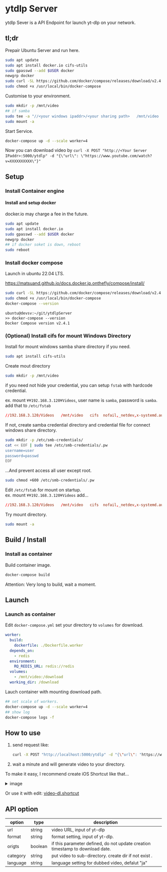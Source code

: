 # ytdlp Server

ytdlp Sever is a API Endpoint for launch yt-dlp on your network.

## tl;dr

Prepair Ubuntu Server and run here.

```sh
sudo apt update
sudo apt install docker.io cifs-utils
sudo gpasswd --add $USER docker
newgrp docker
sudo curl -SL https://github.com/docker/compose/releases/download/v2.4.1/docker-compose-linux-x86_64 -o /usr/local/bin/docker-compose
sudo chmod +x /usr/local/bin/docker-compose
```

Customise to your environment.

```sh
sudo mkdir -p /mnt/video
## if samba
sudo tee -a "//<your windows ipaddr>/<your sharing path>   /mnt/video   cifs  nofail,_netdev,x-systemd.automount,user=<your username>,password=<your password>,file_mode=0666,dir_mode=0777  0  0" /etc/fstab
sudo mount -a
```

Start Service.

```sh
docker-compose up -d --scale worker=4
```

Now you can download video by `curl -X POST "http://<Your Server IPaddr>:5000/ytdlp" -d "{\"url\": \"https://www.youtube.com/watch?v=XXXXXXXXXX\"}"`

## Setup

### Install Container engine

#### Install and setup docker

docker.io may charge a fee in the future.

```sh
sudo apt update
sudo apt install docker.io
sudo gpasswd --add $USER docker
newgrp docker
## if docker soket is down, reboot
sudo reboot
```

### Install docker compose

Launch in ubuntu 22.04 LTS.

https://matsuand.github.io/docs.docker.jp.onthefly/compose/install/

```sh
sudo curl -SL https://github.com/docker/compose/releases/download/v2.4.1/docker-compose-linux-x86_64 -o /usr/local/bin/docker-compose
sudo chmod +x /usr/local/bin/docker-compose
docker-compose --version
```

```log
ubuntu@devsv:~/git/ytdlpServer
>> docker-compose --version
Docker Compose version v2.4.1
```

### (Optional) Install cifs for mount Windows Directory

Install for mount windows samba share directory if you need.

```sh
sudo apt install cifs-utils
```

Create mout directory

```sh
sudo mkdir -p /mnt/video
```

if you need not hide your credential, you can setup `fstab` with hardcode credential.

ex. mount `¥¥192.168.3.120¥Videos`, user name is `samba`, password is `samba`. add that to `/etc/fstab`

```conf
//192.168.3.120/Videos   /mnt/video   cifs  nofail,_netdev,x-systemd.automount,user=samba,password=samba,file_mode=0666,dir_mode=0777  0  0
```

If not, create samba credential directory and credential file for connect windows share directory.

```sh
sudo mkdir -p /etc/smb-credentials/
cat << EOF | sudo tee /etc/smb-credentials/.pw
username=user
password=passwd
EOF
```

...And prevent access all user except root.

```sh
sudo chmod +600 /etc/smb-credentials/.pw
```

Edit `/etc/fstab` for mount on startup.  
ex. mount `¥¥192.168.3.120¥Videos` add...

```conf
//192.168.3.120/Videos   /mnt/video   cifs  nofail,_netdev,x-systemd.automount,credentials=/etc/smb-credentials/.pw,file_mode=0666,dir_mode=0777  0  0
```

Try mount directory.

```sh
sudo mount -a
```

## Build / Install

### Install as container

Build container image.

```sh
docker-compose build
```

Attention: Very long to build, wait a moment.

## Launch

### Launch as container

Edit `docker-compose.yml` set your directory to `volumes` for download.

```yml
worker:
  build:
    dockerfile: ./Dockerfile.worker
  depends_on:
    - redis
  environment:
    RQ_REDIS_URL: redis://redis
  volumes:
    - /mnt/video:/download
  working_dir: /download
```

Lauch container with mounting download path.

```sh
## set scale of workers.
docker-compose up -d --scale worker=4
## show log
docker-compose logs -f
```

## How to use

1. send request like:

   ```sh
   curl -X POST "http://localhost:5000/ytdlp" -d "{\"url\": "https://www.youtube.com/watch?v=XXXXXXXXXX", \"format\": \"bv*+ba/best\"}
   ```

2. wait a minute and will generate video to your directory.

To make it easy, I recommend create iOS Shortcut like that...

<details><summary>image</summary>

![iOS Shortcut example](.github/images/image.png)

</details>

Or use it with edit: [video-dl.shortcut](./video-dl.shortcut)

## API option

| option   | type    | description                                                                   |
| -------- | ------- | ----------------------------------------------------------------------------- |
| url      | string  | video URL, input of yt-dlp                                                    |
| format   | string  | format setting, input of yt-dlp.                                              |
| origts   | boolean | if this parameter defined, do not update creation timestamp to download date. |
| category | string  | put video to sub-directory. create dir if not exist .                         |
| language | string  | language setting for dubbed video, defalut "ja"                               |
